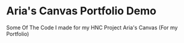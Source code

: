 # Aria's Canvas Portfolio Demo
Some Of The Code I made for my HNC Project Aria's Canvas (For my Portfolio)
